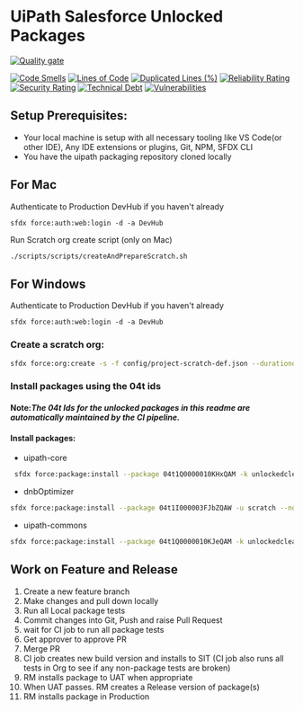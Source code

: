 # UiPath Salesforce Unlocked Packages

[![Quality gate](https://sonarcloud.io/api/project_badges/quality_gate?project=uipathdevops_uipath-package&token=c036e8931663806b31c430623309298e88974a9a)](https://sonarcloud.io/dashboard?id=uipathdevops_uipath-package)

[![Code Smells](https://sonarcloud.io/api/project_badges/measure?project=uipathdevops_uipath-package&metric=code_smells&token=c036e8931663806b31c430623309298e88974a9a)](https://sonarcloud.io/dashboard?id=uipathdevops_uipath-package)
[![Lines of Code](https://sonarcloud.io/api/project_badges/measure?project=uipathdevops_uipath-package&metric=ncloc&token=c036e8931663806b31c430623309298e88974a9a)](https://sonarcloud.io/dashboard?id=uipathdevops_uipath-package)
[![Duplicated Lines (%)](https://sonarcloud.io/api/project_badges/measure?project=uipathdevops_uipath-package&metric=duplicated_lines_density&token=c036e8931663806b31c430623309298e88974a9a)](https://sonarcloud.io/dashboard?id=uipathdevops_uipath-package)
[![Reliability Rating](https://sonarcloud.io/api/project_badges/measure?project=uipathdevops_uipath-package&metric=reliability_rating&token=c036e8931663806b31c430623309298e88974a9a)](https://sonarcloud.io/dashboard?id=uipathdevops_uipath-package)
[![Security Rating](https://sonarcloud.io/api/project_badges/measure?project=uipathdevops_uipath-package&metric=security_rating&token=c036e8931663806b31c430623309298e88974a9a)](https://sonarcloud.io/dashboard?id=uipathdevops_uipath-package)
[![Technical Debt](https://sonarcloud.io/api/project_badges/measure?project=uipathdevops_uipath-package&metric=sqale_index&token=c036e8931663806b31c430623309298e88974a9a)](https://sonarcloud.io/dashboard?id=uipathdevops_uipath-package)
[![Vulnerabilities](https://sonarcloud.io/api/project_badges/measure?project=uipathdevops_uipath-package&metric=vulnerabilities&token=c036e8931663806b31c430623309298e88974a9a)](https://sonarcloud.io/dashboard?id=uipathdevops_uipath-package)

## Setup Prerequisites:

- Your local machine is setup with all necessary tooling like VS Code(or other IDE), Any IDE extensions or plugins, Git, NPM, SFDX CLI
- You have the uipath packaging repository cloned locally

## For Mac

Authenticate to Production DevHub if you haven't already

```shell
sfdx force:auth:web:login -d -a DevHub
```

Run Scratch org create script (only on Mac)

```bash
./scripts/scripts/createAndPrepareScratch.sh
```

## For Windows

Authenticate to Production DevHub if you haven't already

```shell
sfdx force:auth:web:login -d -a DevHub
```

### Create a scratch org:

```bash
sfdx force:org:create -s -f config/project-scratch-def.json --durationdays 30 --setalias scratch -v DevHub
```

### Install packages using the 04t ids

#### Note:_The 04t Ids for the unlocked packages in this readme are automatically maintained by the CI pipeline._

#### Install packages:

- uipath-core

```bash
 sfdx force:package:install --package 04t1Q0000010KHxQAM -k unlockedclear -u scratch -w 15
```

- dnbOptimizer

```bash
sfdx force:package:install --package 04t1I000003FJbZQAW -u scratch --noprompt  -w 15
```

- uipath-commons

```bash
sfdx force:package:install --package 04t1Q0000010KJeQAM -k unlockedclear -u scratch  -w 15
```

## Work on Feature and Release

1. Create a new feature branch
2. Make changes and pull down locally
3. Run all Local package tests
4. Commit changes into Git, Push and raise Pull Request
5. wait for CI job to run all package tests
6. Get approver to approve PR
7. Merge PR
8. CI job creates new build version and installs to SIT
   (CI job also runs all tests in Org to see if any non-package tests are broken)
9. RM installs package to UAT when appropriate
10. When UAT passes. RM creates a Release version of package(s)
11. RM installs package in Production
